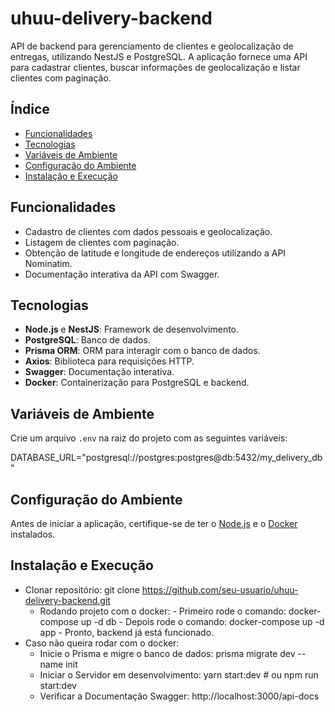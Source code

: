 # uhuu-delivery-backend

API de backend para gerenciamento de clientes e geolocalização de entregas, utilizando NestJS e PostgreSQL. A aplicação
fornece uma API para cadastrar clientes, buscar informações de geolocalização e listar clientes com paginação.

## Índice

- [Funcionalidades](#funcionalidades)
- [Tecnologias](#tecnologias)
- [Variáveis de Ambiente](#variaveis-do-ambiente)
- [Configuração do Ambiente](#configuração-do-ambiente)
- [Instalação e Execução](#instalação-e-execução)



## Funcionalidades

- Cadastro de clientes com dados pessoais e geolocalização.
- Listagem de clientes com paginação.
- Obtenção de latitude e longitude de endereços utilizando a API Nominatim.
- Documentação interativa da API com Swagger.

## Tecnologias

- **Node.js** e **NestJS**: Framework de desenvolvimento.
- **PostgreSQL**: Banco de dados.
- **Prisma ORM**: ORM para interagir com o banco de dados.
- **Axios**: Biblioteca para requisições HTTP.
- **Swagger**: Documentação interativa.
- **Docker**: Containerização para PostgreSQL e backend.

## Variáveis de Ambiente

Crie um arquivo `.env` na raiz do projeto com as seguintes variáveis:

DATABASE_URL="postgresql://postgres:postgres@db:5432/my_delivery_db" 

## Configuração do Ambiente

Antes de iniciar a aplicação, certifique-se de ter o [Node.js](https://nodejs.org/) e
o [Docker](https://www.docker.com/) instalados.

## Instalação e Execução

- Clonar repositório: git clone https://github.com/seu-usuario/uhuu-delivery-backend.git
  - Rodando projeto com o docker:
           - Primeiro rode o comando: docker-compose up -d db
           - Depois rode o comando: docker-compose up -d app
            - Pronto, backend já está funcionado.
- Caso não queira rodar com o docker:
  - Inicie o Prisma e migre o banco de dados:  prisma migrate dev --name init
  - Iniciar o Servidor em desenvolvimento: yarn start:dev # ou npm run start:dev
  - Verificar a Documentação Swagger: http://localhost:3000/api-docs




